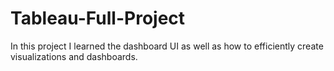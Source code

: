 # Tableau-Full-Project
In this project I learned the dashboard UI as well as how to efficiently create visualizations and dashboards.
